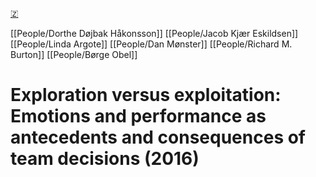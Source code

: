 [🇿](zotero://select/groups/5641742/items/8HE8U2CY)

[[People/Dorthe Døjbak Håkonsson]] [[People/Jacob Kjær Eskildsen]] [[People/Linda Argote]] [[People/Dan Mønster]] [[People/Richard M. Burton]] [[People/Børge Obel]] 
# Exploration versus exploitation: Emotions and performance as antecedents and consequences of team decisions (2016)

